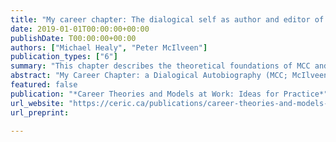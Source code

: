 ```yaml
---
title: "My career chapter: The dialogical self as author and editor of a career autobiography"
date: 2019-01-01T00:00:00+00:00
publishDate: T00:00:00+00:00
authors: ["Michael Healy", "Peter McIlveen"]
publication_types: ["6"]
summary: "This chapter describes the theoretical foundations of MCC and its application in a case vignette".
abstract: "My Career Chapter: a Dialogical Autobiography (MCC; McIlveen; 2015) is a qualitative career assessment and counselling tool based on the systems theory framework (STF; Patton & McMahon, 2014) and dialogical self theory (DST; Meijers & Hermans, 2017). MCC leads the client through a reflective writing process based on their internal dialogues about their career and helps the client to edit the resulting manuscript into a productive and empowering narrative. MCC's theoretically informed practical features may be used to develop the reflective capacity of the client beyond the end of the counselling event, promoting lifelong learning, informed self-judgment, and improved self-regulation. This chapter describes the theoretical foundations of MCC and its application in a case vignette."
featured: false
publication: "*Career Theories and Models at Work: Ideas for Practice*"
url_website: "https://ceric.ca/publications/career-theories-and-models-at-work-ideas-for-practice/"
url_preprint: 

---
```


